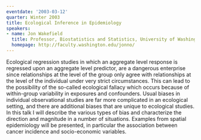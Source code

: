 ```yaml
---
eventdate: '2003-03-12'
quarter: Winter 2003
title: Ecological Inference in Epidemiology
speakers:
- name: Jon Wakefield
  title: Professor, Biostatistics and Statistics, University of Washington
  homepage: http://faculty.washington.edu/jonno/
---
```

Ecological regression studies in which an aggregate level response is regressed upon an aggregate level predictor, are a dangerous enterprise since relationships at the level of the group only agree with relationships at the level of the individual under very strict circumstances. This can lead to the possibility of the so-called ecological fallacy which occurs because of within-group variability in exposures and confounders. Usual biases in individual observational studies are far more complicated in an ecological setting, and there are additional biases that are unique to ecological studies. In this talk I will describe the various types of bias and characterize the direction and magnitude in a number of situations. Examples from spatial epidemiology will be presented, in particular the association between cancer incidence and socio-economic variables.